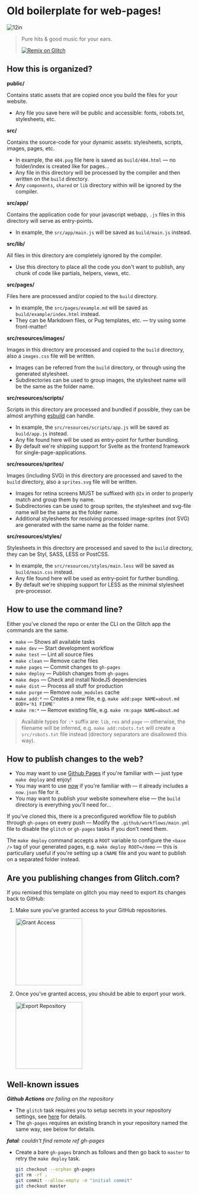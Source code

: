 # Old boilerplate for web-pages!

![12in](https://github.com/tacoss/plate/raw/master/src/resources/images/12inches_small.png)

> Pure hits &amp; good music for your ears.
>
> [![Remix on Glitch](https://cdn.glitch.com/2703baf2-b643-4da7-ab91-7ee2a2d00b5b%2Fremix-button.svg)](https://glitch.com/edit/#!/remix/dubplate)

## How this is organized?

**public/**

Contains static assets that are copied once you build the files for your website.

- Any file you save here will be public and accessible: fonts, robots.txt, stylesheets, etc.

**src/**

Contains the source-code for your dynamic assets: stylesheets, scripts, images, pages, etc.

- In example, the `404.pug` file here is saved as `build/404.html` &mdash; no folder/index is created like for pages...
- Any file in this directory will be processed by the compiler and then written on the `build` directory.
- Any `components`, `shared` or `lib` directory within will be ignored by the compiler.

**src/app/**

Contains the application code for your javascript webapp, `.js` files in this directory will serve as entry-points.

- In example, the `src/app/main.js` will be saved as `build/main.js` instead.

**src/lib/**

All files in this directory are completely ignored by the compiler.

- Use this directory to place all the code you don't want to publish, any chunk of code like partials, helpers, views, etc.

**src/pages/**

Files here are processed and/or copied to the `build` directory.

- In example, the `src/pages/example.md` will be saved as `build/example/index.html` instead.
- They can be Markdown files, or Pug templates, etc. &mdash; try using some front-matter!

**src/resources/images/**

Images in this directory are processed and copied to the `build` directory, also a `images.css` file will be written.

- Images can be referred from the `build` directory, or through using the generated stylesheet.
- Subdirectories can be used to group images, the stylesheet name will be the same as the folder name.

**src/resources/scripts/**

Scripts in this directory are processed and bundled if possible, they can be almost anything [esbuild](https://esbuild.github.io/) can handle.

- In example, the `src/resources/scripts/app.js` will be saved as `build/app.js` instead.
- Any file found here will be used as entry-point for further bundling.
- By default we're shipping support for Svelte as the frontend framework for single-page-applications.

**src/resources/sprites/**

Images (including SVG) in this directory are processed and saved to the `build` directory, also a `sprites.svg` file will be written.

- Images for retina screens MUST be suffixed with `@2x` in order to properly match and group them by name.
- Subdirectories can be used to group sprites, the stylesheet and svg-file name will be the same as the folder name.
- Additional stylesheets for resolving processed image-sprites (not SVG) are generated with the same name as the folder name.

**src/resources/styles/**

Stylesheets in this directory are processed and saved to the `build` directory, they can be Styl, SASS, LESS or PostCSS.

- In example, the `src/resources/styles/main.less` will be saved as `build/main.css` instead.
- Any file found here will be used as entry-point for further bundling.
- By default we're shipping support for LESS as the minimal stylesheet pre-processor.

## How to use the command line?

Either you've cloned the repo or enter the CLI on the Glitch app the commands are the same.

- `make` &mdash; Shows all available tasks
- `make dev` &mdash; Start development workflow
- `make test` &mdash; Lint all source files
- `make clean` &mdash; Remove cache files
- `make pages` &mdash; Commit changes to `gh-pages`
- `make deploy` &mdash; Publish changes from `gh-pages`
- `make deps` &mdash; Check and install NodeJS dependencies
- `make dist` &mdash; Process all stuff for production
- `make purge` &mdash; Remove `node_modules` cache
- `make add:*` &mdash; Creates a new file, e.g. `make add:page NAME=about.md BODY='h1 FIXME'`
- `make rm:*` &mdash; Remove existing file, e.g. `make rm:page NAME=about.md`

> Available types for `:*` suffix are: `lib`, `res` and `page` &mdash; otherwise, the filename will be inferred, e.g.
> `make add:robots.txt` will create a `src/robots.txt` file instead (directory separators are disallowed this way).

## How to publish changes to the web?

- You may want to use [Github Pages](https://pages.github.com/) if you're familiar with &mdash; just type `make deploy` and enjoy!
- You may want to use [now](https://now.sh) if you're familiar with &mdash; it already includes a `now.json` file for it.
- You may want to publish your website somewhere else &mdash; the `build` directory is everything you'll need for...

If you've cloned this, there is a preconfigured workflow file to publish through `gh-pages` on every push
&mdash; Modify the `.github/workflows/main.yml` file to disable the `glitch` or `gh-pages` tasks if you don't need them.

The `make deploy` command accepts a `ROOT` variable to configure the `<base />` tag of your generated pages, e.g. `make deploy ROOT=/demo`
&mdash; this is particullary useful if you're setting up a `CNAME` file and you want to publish on a separated folder instead.

## Are you publishing changes from Glitch.com?

If you remixed this template on glitch you may need to export its changes back to GitHub:

<ol>
  <li>
    <p>Make sure you've granted access to your GitHub repositories.</p>
    <img src="https://dev-to-uploads.s3.amazonaws.com/i/xjiw8p0cvikqydutt4ei.png" alt="Grant Access" width="180" />
  </li>
  <li>
    <p>Once you've granted access, you should be able to export your work.</p>
    <img src="https://dev-to-uploads.s3.amazonaws.com/i/fv1errdj2htx4vg1be90.png" alt="Export Repository" width="180" />
  </li>
</ol>

## Well-known issues

_**Github Actions** are failing on the repository_

- The `glitch` task requires you to setup secrets in your repository settings, see [here](https://github.com/kanadgupta/glitch-sync#inputs) for details.
- The `gh-pages` requires an existing branch in your repository named the same way, see below for details.

_**fatal**: couldn't find remote ref gh-pages_

- Create a bare `gh-pages` branch as follows and then go back to `master` to retry the `make deploy` task.
  ```bash
  git checkout --orphan gh-pages
  git rm -rf .
  git commit --allow-empty -m "initial commit"
  git checkout master
  ```
